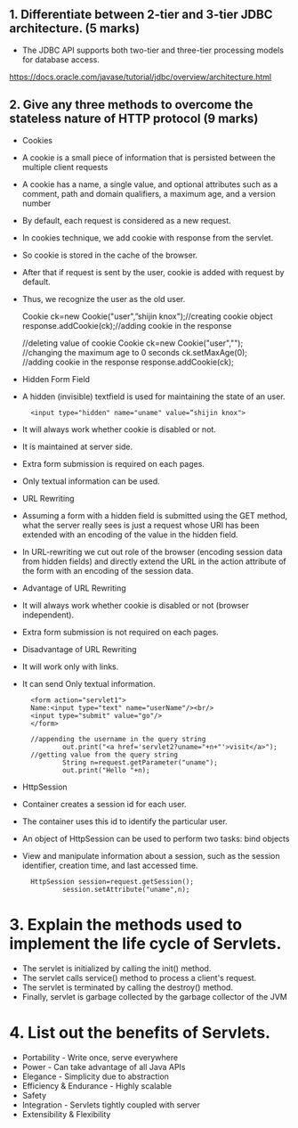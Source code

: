 ## 1.  Differentiate between 2-tier and 3-tier JDBC architecture. (5 marks)
* The JDBC API supports both two-tier and three-tier processing models for database access.

https://docs.oracle.com/javase/tutorial/jdbc/overview/architecture.html

## 2. Give any three methods to overcome the stateless nature of HTTP protocol (9 marks)

* Cookies

* A cookie is a small piece of information that is persisted between the multiple client requests
* A cookie has a name, a single value, and optional attributes such as a comment, path and domain qualifiers, a maximum age, and a version number

* By default, each request is considered as a new request. 
* In cookies technique, we add cookie with response from the servlet. 
* So cookie is stored in the cache of the browser. 
* After that if request is sent by the user, cookie is added with request by default. 
* Thus, we recognize the user as the old user.

    Cookie ck=new Cookie("user",”shijin knox");//creating cookie object  
    response.addCookie(ck);//adding cookie in      the response  
    
    //deleting value of cookie
    Cookie ck=new Cookie("user","");   
    //changing the maximum age to 0 seconds
    ck.setMaxAge(0);   
    //adding cookie in the response
    response.addCookie(ck);  


* Hidden Form Field

* A hidden (invisible) textfield is used for maintaining the state of an user.
        
        <input type="hidden" name="uname" value=“shijin knox">

* It will always work whether cookie is disabled or not.


* It is maintained at server side.
* Extra form submission is required on each pages.
* Only textual information can be used.


* URL Rewriting

* Assuming a form with a hidden field is submitted using the GET method, what the server really sees is just a request whose URI has been extended with an encoding of the value in the hidden field.
* In URL-rewriting we cut out role of the browser (encoding session data from hidden fields) and directly extend the URL in the action attribute of the form with an encoding of the session data.
* Advantage of URL Rewriting
* It will always work whether cookie is disabled or not (browser independent).
* Extra form submission is not required on each pages.
* Disadvantage of URL Rewriting
* It will work only with links.
* It can send Only textual information.

        <form action="servlet1">  
        Name:<input type="text" name="userName"/><br/>  
        <input type="submit" value="go"/>  
        </form>

        //appending the username in the query string  
                out.print("<a href='servlet2?uname="+n+"'>visit</a>");             
        //getting value from the query string  
                String n=request.getParameter("uname");  
                out.print("Hello "+n); 

* HttpSession

* Container creates a session id for each user.
* The container uses this id to identify the particular user.
* An object of HttpSession can be used to perform two tasks:
bind objects
* View and manipulate information about a session, such as the session identifier, creation time, and last accessed time.


        HttpSession session=request.getSession();  
                session.setAttribute("uname",n);  

# 3. Explain the methods used to implement the life cycle of Servlets.

* The servlet is initialized by calling the init() method.
* The servlet calls service() method to process a client's request.
* The servlet is terminated by calling the destroy() method.
* Finally, servlet is garbage collected by the garbage collector of the JVM

# 4. List out the benefits of Servlets.

* Portability - Write once, serve everywhere
* Power - Can take advantage of all Java APIs
* Elegance - Simplicity due to abstraction
* Efficiency & Endurance - Highly scalable
* Safety 
* Integration - Servlets tightly coupled with server
* Extensibility & Flexibility


